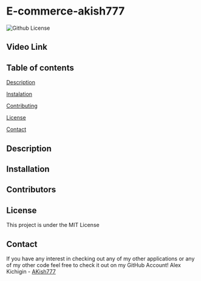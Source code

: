# E-commerce-akish777

![Github License](https://img.shields.io/badge/license-MIT-blue.svg)

## Video Link

## Table of contents
[Description](#description)

[Instalation](#instalation)

[Contributing](#contributing)

[License](#license)

[Contact](#Contact)

## Description

## Installation

## Contributors

## License
This project is under the MIT License

## Contact
If you have any interest in checking out any of my other applications or any of my other code feel free to check it out on my GitHub Account!
Alex Kichigin - [AKish777](https://github.com/AKish777)
